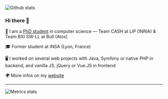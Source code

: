 ![Github stats](https://github-readme-stats.vercel.app/api?username=webcretaire&show_icons=true&icon_color=00cd00&bg_color=ffffff&hide_title=true)

### Hi there 👋

🔭 I am a [PhD student](https://phd.julien-emmanuel.com) in computer science — Team CASH at LIP (INRIA) & Team BXI SW-LL at Bull (Atos)

🎓 Former student at INSA (Lyon, France)

🖥 I worked on several web projects with Java, Symfony or native PHP in backend, and vanilla JS, jQuery or Vue.JS in frontend

🌍 More infos on my [website](https://julien-emmanuel.com)

---

![Metrics stats](https://metrics.lecoq.io/webcretaire?template=classic&base.repositories=0&base.metadata=0&activity=1&achievements=1&languages=1&isocalendar=1&lines=1&isocalendar.duration=half-year&languages.colors=github&languages.threshold=0%25&activity.limit=10&activity.days=7&activity.filter=all&activity.visibility=all&activity.timestamps=false&achievements.threshold=C&achievements.secrets=true&achievements.limit=0&config.timezone=Europe%2FParis)
